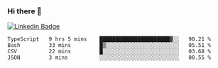 ### Hi there 👋

[![Linkedin Badge](https://img.shields.io/badge/-Adroaldo%20Pagliari-6633cc?style=flat-square&logo=Linkedin&logoColor=white&link=https://www.linkedin.com/in/adroaldo-pagliari-5856363b/)](https://www.linkedin.com/in/adroaldo-pagliari-5856363b/)

<!--
**adroaldopagliari/adroaldopagliari** is a ✨ _special_ ✨ repository because its `README.md` (this file) appears on your GitHub profile.

Here are some ideas to get you started:

- 🔭 I’m currently working on ...
- 🌱 I’m currently learning ...
- 👯 I’m looking to collaborate on ...
- 🤔 I’m looking for help with ...
- 💬 Ask me about ...
- 📫 How to reach me: ...
- 😄 Pronouns: ...
- ⚡ Fun fact: ...
-->

<!--START_SECTION:waka-->
```text
TypeScript   9 hrs 5 mins    ██████████████████████▓░░   90.21 % 
Bash         33 mins         █▒░░░░░░░░░░░░░░░░░░░░░░░   05.51 % 
CSV          22 mins         █░░░░░░░░░░░░░░░░░░░░░░░░   03.68 % 
JSON         3 mins          ░░░░░░░░░░░░░░░░░░░░░░░░░   00.55 % 
```
<!--END_SECTION:waka-->
